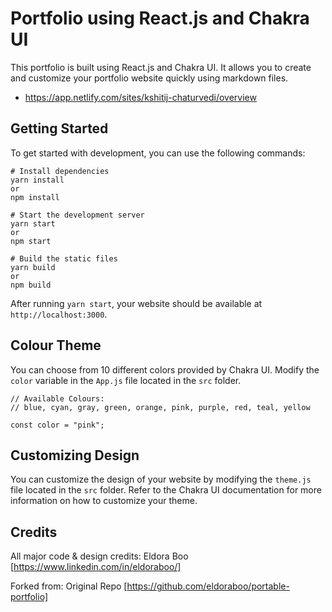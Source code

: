 # Portfolio using React.js and Chakra UI

This portfolio is built using React.js and Chakra UI. It allows you to create and customize your portfolio website quickly using markdown files.

* https://app.netlify.com/sites/kshitij-chaturvedi/overview

## Getting Started

To get started with development, you can use the following commands:

```
# Install dependencies
yarn install
or
npm install

# Start the development server
yarn start
or 
npm start

# Build the static files
yarn build
or 
npm build
```

After running `yarn start`, your website should be available at `http://localhost:3000`.


## Colour Theme

You can choose from 10 different colors provided by Chakra UI. Modify the `color` variable in the `App.js` file located in the `src` folder.

```
// Available Colours:
// blue, cyan, gray, green, orange, pink, purple, red, teal, yellow

const color = "pink";
```

## Customizing Design

You can customize the design of your website by modifying the `theme.js` file located in the `src` folder. Refer to the Chakra UI documentation for more information on how to customize your theme.

## Credits

All major code & design credits: Eldora Boo [https://www.linkedin.com/in/eldoraboo/]

Forked from: Original Repo [https://github.com/eldoraboo/portable-portfolio]
